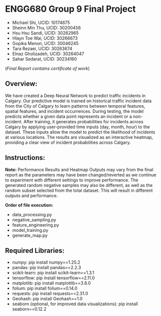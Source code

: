 # ENGG680 Group 9 Final Project
- Michael Shi,        UCID: 10174675
- Sheinn Min Thu,     UCID: 30200456
- Hsu Hsu Sandi,      UCID: 30262965
- Hlayn Toe Wai,      UCID: 30266673
- Gopika Menon,       UCID: 30046245
- Tara Rezaei,        UCID: 30263674
- Elnaz Gholizadeh,   UCID: 30264047
- Sahar Sedarat,      UCID: 30234160

(*Final Report contains certificate of work*)

## Overview:
We have created a Deep Neural Network to predict traffic incidents in Calgary.
Our predictive model is trained on historical traffic incident data from the City of Calgary to learn patterns between temporal features, spatial features, and incident occurrences. During testing, the model predicts whether a given data point represents an incident or a non-incident. After training, it generates probabilities for incidents across Calgary by applying user-provided time inputs (day, month, hour) to the dataset. These inputs allow the model to predict the likelihood of incidents at various locations. The results are visualized as an interactive heatmap, providing a clear view of incident probabilities across Calgary.

## Instructions:
**Note:** Performance Results and Heatmap Outputs may vary from the final report as the parameters may have been changed/reverted as we continue to experiment with different settings to improve performance. The generated random negative samples may also be different, as well as the random subset selected from the total dataset. This will result in different outputs and performance. 

**Order of file execution:**
- data_processing.py
- negative_sampling.py
- feature_engineering.py
- model_training.py
- generate_map.py

## Required Libraries:
- numpy: pip install numpy==1.25.2
- pandas: pip install pandas==2.2.3
- scikit-learn: pip install scikit-learn==1.3.1
- tensorflow: pip install tensorflow==2.11.0
- matplotlib: pip install matplotlib==3.8.0
- folium: pip install folium==0.14.0
- requests: pip install requests==2.31.0
- Geohash: pip install Geohash==1.0
- seaborn (optional, for improved data visualizations): pip install seaborn==0.12.2